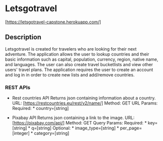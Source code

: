 # Letsgotravel
[https://letsgotravel-capstone.herokuapp.com/]


## Description

Letsgotravel is created for travelers who are looking for their next adventure. The application allows the user to lookup countries and their basic information such as capital, population, currency, region, native name, and languages. The user can also create travel bucketlists and view other users' travel plans. The application requires the user to create an account and log in in order to create new lists and add/remove countries.

### REST APIs
* Rest countries API
Returns json containing information about a country.
    URL: [https://restcountries.eu/rest/v2/name/]
    Method: GET
    URL Params: 
    Required: 
        * country=[string]

* Pixabay API
Returns json containing a link to the image.
    URL: [https://pixabay.com/api/]
    Method: GET
    Query Params: 
    Required:
        * key=[string]
        * q=[string]
    Optional:
        * image_type=[string]
        * per_page=[integer]
        * category=[string]


